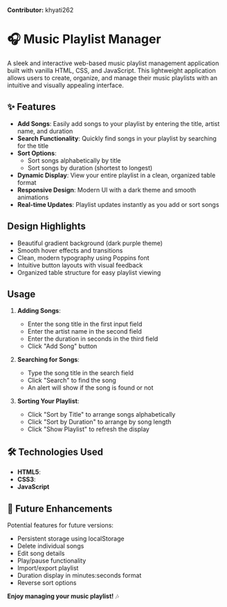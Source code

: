**Contributor:** khyati262


# 🎧 Music Playlist Manager

A sleek and interactive web-based music playlist management application built with vanilla HTML, CSS, and JavaScript. This lightweight application allows users to create, organize, and manage their music playlists with an intuitive and visually appealing interface.

## ✨ Features

- **Add Songs**: Easily add songs to your playlist by entering the title, artist name, and duration
- **Search Functionality**: Quickly find songs in your playlist by searching for the title
- **Sort Options**: 
  - Sort songs alphabetically by title
  - Sort songs by duration (shortest to longest)
- **Dynamic Display**: View your entire playlist in a clean, organized table format
- **Responsive Design**: Modern UI with a dark theme and smooth animations
- **Real-time Updates**: Playlist updates instantly as you add or sort songs

##  Design Highlights

- Beautiful gradient background (dark purple theme)
- Smooth hover effects and transitions
- Clean, modern typography using Poppins font
- Intuitive button layouts with visual feedback
- Organized table structure for easy playlist viewing



##  Usage

1. **Adding Songs**:
   - Enter the song title in the first input field
   - Enter the artist name in the second field
   - Enter the duration in seconds in the third field
   - Click "Add Song" button

2. **Searching for Songs**:
   - Type the song title in the search field
   - Click "Search" to find the song
   - An alert will show if the song is found or not

3. **Sorting Your Playlist**:
   - Click "Sort by Title" to arrange songs alphabetically
   - Click "Sort by Duration" to arrange by song length
   - Click "Show Playlist" to refresh the display

## 🛠️ Technologies Used

- **HTML5**: 
- **CSS3**: 
- **JavaScript**


## 🔮 Future Enhancements

Potential features for future versions:
- Persistent storage using localStorage
- Delete individual songs
- Edit song details
- Play/pause functionality
- Import/export playlist
- Duration display in minutes:seconds format
- Reverse sort options



**Enjoy managing your music playlist!** 🎶